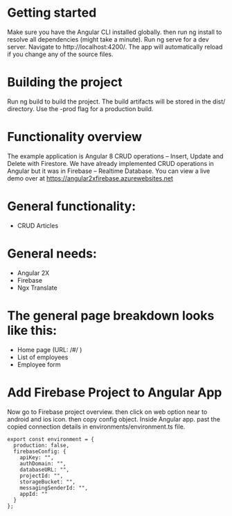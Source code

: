 # Getting started

Make sure you have the Angular CLI installed globally. then run ng install to resolve all dependencies (might take a minute).
Run ng serve for a dev server. Navigate to http://localhost:4200/. The app will automatically reload if you change any of the source files.

# Building the project

Run ng build to build the project. The build artifacts will be stored in the dist/ directory. Use the -prod flag for a production build.

# Functionality overview
The example application is Angular 8 CRUD operations – Insert, Update and Delete with Firestore. We have already implemented CRUD operations in Angular but it was in Firebase – Realtime Database. You can view a live demo over at https://angular2xfirebase.azurewebsites.net

# General functionality:

-	CRUD Articles

# General needs:

-	Angular 2X
-	Firebase
-	Ngx Translate

# The general page breakdown looks like this:

-	Home page (URL: /#/ )
-	List of employees
-	Employee form

# Add Firebase Project to Angular App
Now go to Firebase project overview. then click on web option near to android and ios icon. then copy config object.
Inside Angular app. past the copied connection details in environments/environment.ts file.
```
export const environment = {
  production: false,
  firebaseConfig: {
    apiKey: "",
    authDomain: "",
    databaseURL: "",
    projectId: "",
    storageBucket: "",
    messagingSenderId: "",
    appId: ""
  }
};
```